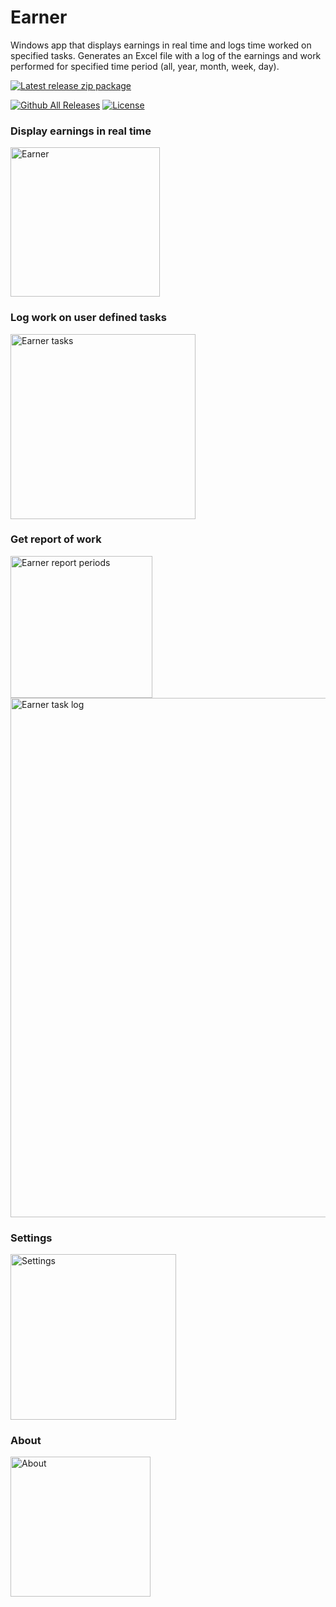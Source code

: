 # Earner
Windows app that displays earnings in real time and logs time worked on specified tasks.
Generates an Excel file with a log of the earnings and work performed for specified time period (all, year, month, week, day).

[![Latest release zip package](https://img.shields.io/github/v/release/voltura/Earner?label=download%20latest%20release&style=for-the-badge)](https://github.com/voltura/Earner/releases/latest/download/Earner_1.0.3.1.zip)

[![Github All Releases](https://img.shields.io/github/downloads/voltura/Earner/total.svg)]()
[![License](https://img.shields.io/badge/licence-MIT-green)]()

### Display earnings in real time

<img width="239" alt="Earner" src="https://user-images.githubusercontent.com/2292809/202736689-efd78552-26d6-4d0d-8d9d-0b9d03fc5ea2.png">


### Log work on user defined tasks

<img width="296" alt="Earner tasks" src="https://user-images.githubusercontent.com/2292809/201538923-5d0a1e58-f152-4f19-8f82-154787b9311b.png">


### Get report of work
<img width="227" alt="Earner report periods" src="https://user-images.githubusercontent.com/2292809/202327007-ec4fa793-a41d-4059-99de-299a4fb62e9d.png">

<img width="831" alt="Earner task log" src="https://user-images.githubusercontent.com/2292809/202736994-796a248e-fc95-4de4-aaff-8f01abe72a5c.png">


### Settings

<img width="265" alt="Settings" src="https://user-images.githubusercontent.com/2292809/202849312-8813d34c-5000-44e5-9c90-389d911d4e53.png">


### About

<img width="224" alt="About" src="https://user-images.githubusercontent.com/2292809/202849278-bec4b834-f873-4254-964b-fe20a6b395dd.png">

